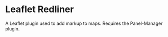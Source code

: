 # Leaflet Redliner

A Leaflet plugin used to add markup to maps. Requires the Panel-Manager plugin.
